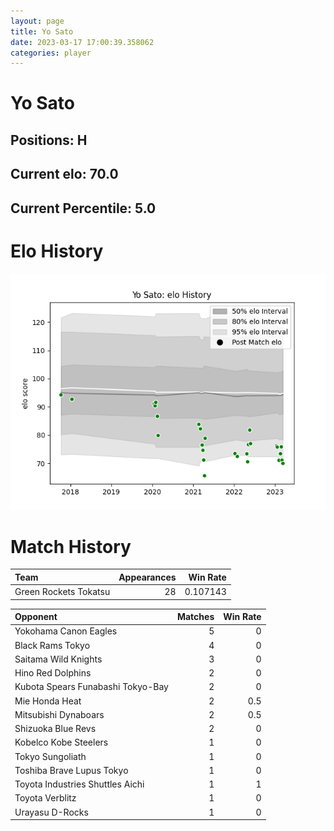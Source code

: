 ```yaml
---  
layout: page  
title: Yo Sato  
date: 2023-03-17 17:00:39.358062  
categories: player  
---
```

# Yo Sato

## Positions: H

## Current elo: 70.0

## Current Percentile: 5.0

# Elo History


![elo history](history_YoSato.png)
# Match History


| Team                  |   Appearances |   Win Rate |
|:----------------------|--------------:|-----------:|
| Green Rockets Tokatsu |            28 |   0.107143 |

| Opponent                          |   Matches |   Win Rate |
|:----------------------------------|----------:|-----------:|
| Yokohama Canon Eagles             |         5 |        0   |
| Black Rams Tokyo                  |         4 |        0   |
| Saitama Wild Knights              |         3 |        0   |
| Hino Red Dolphins                 |         2 |        0   |
| Kubota Spears Funabashi Tokyo-Bay |         2 |        0   |
| Mie Honda Heat                    |         2 |        0.5 |
| Mitsubishi Dynaboars              |         2 |        0.5 |
| Shizuoka Blue Revs                |         2 |        0   |
| Kobelco Kobe Steelers             |         1 |        0   |
| Tokyo Sungoliath                  |         1 |        0   |
| Toshiba Brave Lupus Tokyo         |         1 |        0   |
| Toyota Industries Shuttles Aichi  |         1 |        1   |
| Toyota Verblitz                   |         1 |        0   |
| Urayasu D-Rocks                   |         1 |        0   |